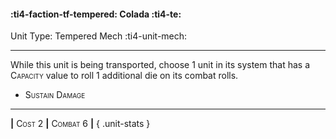 #### :ti4-faction-tf-tempered: **Colada** :ti4-te:

Unit Type: Tempered Mech :ti4-unit-mech: 

---

While this unit is being transported, choose 1 unit in its system that has a <span style="font-variant:small-caps;">Capacity</span> value to roll 1 additional die on its combat rolls.

* <span style="font-variant:small-caps;">Sustain Damage</span> 


---

__|__ <span style="font-variant:small-caps;">Cost 2</span> __|__ <span style="font-variant:small-caps;">Combat 6</span> __|__
{ .unit-stats }
